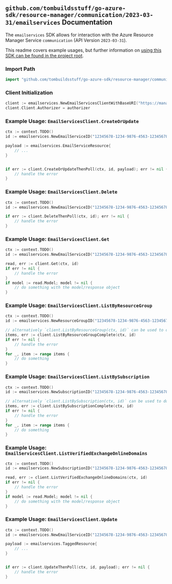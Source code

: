 
## `github.com/tombuildsstuff/go-azure-sdk/resource-manager/communication/2023-03-31/emailservices` Documentation

The `emailservices` SDK allows for interaction with the Azure Resource Manager Service `communication` (API Version `2023-03-31`).

This readme covers example usages, but further information on [using this SDK can be found in the project root](https://github.com/tombuildsstuff/go-azure-sdk/tree/main/docs).

### Import Path

```go
import "github.com/tombuildsstuff/go-azure-sdk/resource-manager/communication/2023-03-31/emailservices"
```


### Client Initialization

```go
client := emailservices.NewEmailServicesClientWithBaseURI("https://management.azure.com")
client.Client.Authorizer = authorizer
```


### Example Usage: `EmailServicesClient.CreateOrUpdate`

```go
ctx := context.TODO()
id := emailservices.NewEmailServiceID("12345678-1234-9876-4563-123456789012", "example-resource-group", "emailServiceValue")

payload := emailservices.EmailServiceResource{
	// ...
}


if err := client.CreateOrUpdateThenPoll(ctx, id, payload); err != nil {
	// handle the error
}
```


### Example Usage: `EmailServicesClient.Delete`

```go
ctx := context.TODO()
id := emailservices.NewEmailServiceID("12345678-1234-9876-4563-123456789012", "example-resource-group", "emailServiceValue")

if err := client.DeleteThenPoll(ctx, id); err != nil {
	// handle the error
}
```


### Example Usage: `EmailServicesClient.Get`

```go
ctx := context.TODO()
id := emailservices.NewEmailServiceID("12345678-1234-9876-4563-123456789012", "example-resource-group", "emailServiceValue")

read, err := client.Get(ctx, id)
if err != nil {
	// handle the error
}
if model := read.Model; model != nil {
	// do something with the model/response object
}
```


### Example Usage: `EmailServicesClient.ListByResourceGroup`

```go
ctx := context.TODO()
id := emailservices.NewResourceGroupID("12345678-1234-9876-4563-123456789012", "example-resource-group")

// alternatively `client.ListByResourceGroup(ctx, id)` can be used to do batched pagination
items, err := client.ListByResourceGroupComplete(ctx, id)
if err != nil {
	// handle the error
}
for _, item := range items {
	// do something
}
```


### Example Usage: `EmailServicesClient.ListBySubscription`

```go
ctx := context.TODO()
id := emailservices.NewSubscriptionID("12345678-1234-9876-4563-123456789012")

// alternatively `client.ListBySubscription(ctx, id)` can be used to do batched pagination
items, err := client.ListBySubscriptionComplete(ctx, id)
if err != nil {
	// handle the error
}
for _, item := range items {
	// do something
}
```


### Example Usage: `EmailServicesClient.ListVerifiedExchangeOnlineDomains`

```go
ctx := context.TODO()
id := emailservices.NewSubscriptionID("12345678-1234-9876-4563-123456789012")

read, err := client.ListVerifiedExchangeOnlineDomains(ctx, id)
if err != nil {
	// handle the error
}
if model := read.Model; model != nil {
	// do something with the model/response object
}
```


### Example Usage: `EmailServicesClient.Update`

```go
ctx := context.TODO()
id := emailservices.NewEmailServiceID("12345678-1234-9876-4563-123456789012", "example-resource-group", "emailServiceValue")

payload := emailservices.TaggedResource{
	// ...
}


if err := client.UpdateThenPoll(ctx, id, payload); err != nil {
	// handle the error
}
```
